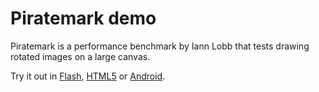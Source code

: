 # Piratemark demo

Piratemark is a performance benchmark by Iann Lobb that tests drawing
rotated images on a large canvas.

Try it out in [Flash], [HTML5] or [Android].

[Flash]: https://aduros.com/flambe/demos/piratemark/?flambe=flash
[HTML5]: https://aduros.com/flambe/demos/piratemark/?flambe=html
[Android]: https://aduros.com/flambe/demos/piratemark/main-android.apk
